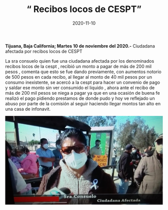 ﻿---
layout: blog
title:  “ Recibos locos de CESPT”
date:   2020-11-10  
categories: tijuana
permalink: /:categories/:title:output_ext
image: img/cnr/recibos-locos-CESPT.jpg
autor: 
---


**Tijuana, Baja California;  Martes 10 de noviembre del 2020.-** Ciudadana afectada por recibos locos de CESPT


La sra consuelo quien fue una ciudadana afectada por los denominados recibos locos de la cespt , recibió un monto a pagar de más de 200 mil pesos , comenta que esto se fue dando previamente, con aumentos notorio de 500 pesos en cada recibo, al llegar al monto de 40 mil pesos por un consumo inexistente, se acercó a la cespt para hacer un convenio de pago y saldar ese monto sin ver consumido el liquido , ahora ante el recibo de más de 200 mil pesos se niega a pagar ya que en una ocasión de buena fe realizó el pago pidiendo prestamos de donde pudo y hoy ve reflejado un abuso por parte de la comisión al seguir haciendo llegar montos tan alto en una casa de infonavit.

<div id="carouselExampleSlidesOnly" class="carousel slide" data-ride="carousel">
  <div class="carousel-inner">
    <div class="carousel-item active">
       <img class="d-block w-100" src="/img/cnr/recibos-locos-CESPT.jpg" loading="lazy"  alt="Recibos locos CESPT">
    </div>
  </div>
</div>